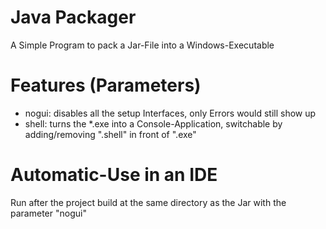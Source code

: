 
# Java Packager
A Simple Program to pack a Jar-File into a Windows-Executable

# Features (Parameters)
- nogui: disables all the setup Interfaces, only Errors would still show up
- shell: turns the \*.exe into a Console-Application, switchable by adding/removing ".shell" in front of ".exe"

# Automatic-Use in an IDE
Run after the project build at the same directory as the Jar with the parameter "nogui"
